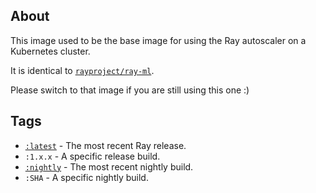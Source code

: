 ## About
This image used to be the base image for using the Ray autoscaler on a Kubernetes cluster. 

It is identical to [`rayproject/ray-ml`](https://hub.docker.com/repository/docker/rayproject/ray-ml).

Please switch to that image if you are still using this one :)

## Tags
* [`:latest`](https://hub.docker.com/repository/docker/rayproject/autoscaler/tags?page=1&name=latest) - The most recent Ray release.
* `:1.x.x` - A specific release build. 
* [`:nightly`](https://hub.docker.com/repository/docker/rayproject/autoscaler/tags?page=1&name=nightly) - The most recent nightly build.
* `:SHA` - A specific nightly build.